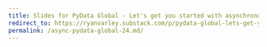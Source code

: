 ```yaml
---
title: Slides for PyData Global - Let's get you started with asynchronous programming
redirect_to: https://ryanvarley.substack.com/p/pydata-global-lets-get-you-started
permalink: /async-pydata-global-24.md/
---
```

